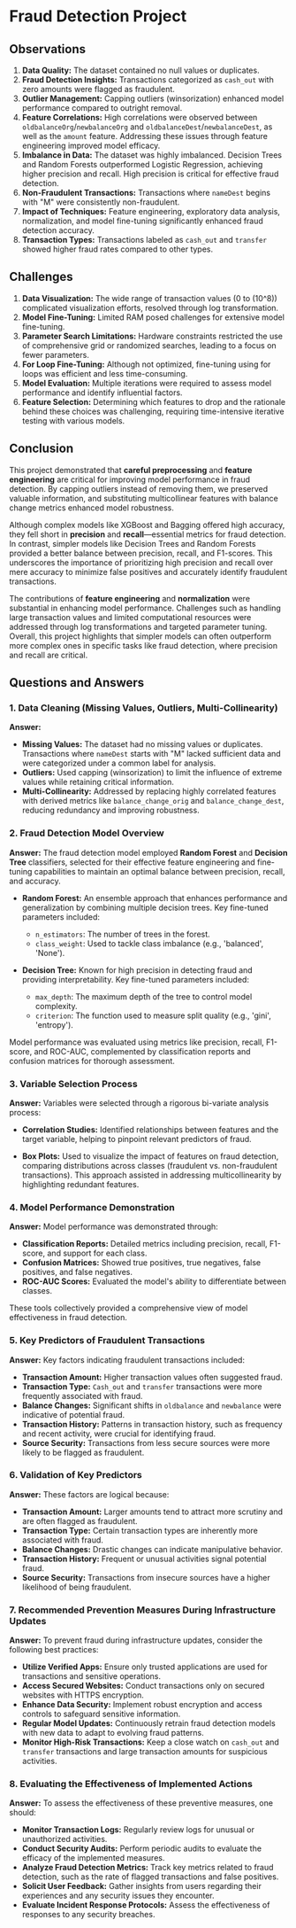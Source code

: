 # Fraud Detection Project

## Observations

1. **Data Quality:** The dataset contained no null values or duplicates.
2. **Fraud Detection Insights:** Transactions categorized as `cash_out` with zero amounts were flagged as fraudulent.
3. **Outlier Management:** Capping outliers (winsorization) enhanced model performance compared to outright removal.
4. **Feature Correlations:** High correlations were observed between `oldbalanceOrg`/`newbalanceOrg` and `oldbalanceDest`/`newbalanceDest`, as well as the `amount` feature. Addressing these issues through feature engineering improved model efficacy.
5. **Imbalance in Data:** The dataset was highly imbalanced. Decision Trees and Random Forests outperformed Logistic Regression, achieving higher precision and recall. High precision is critical for effective fraud detection.
6. **Non-Fraudulent Transactions:** Transactions where `nameDest` begins with "M" were consistently non-fraudulent.
7. **Impact of Techniques:** Feature engineering, exploratory data analysis, normalization, and model fine-tuning significantly enhanced fraud detection accuracy.
8. **Transaction Types:** Transactions labeled as `cash_out` and `transfer` showed higher fraud rates compared to other types.

## Challenges

1. **Data Visualization:** The wide range of transaction values (0 to \(10^8\)) complicated visualization efforts, resolved through log transformation.
2. **Model Fine-Tuning:** Limited RAM posed challenges for extensive model fine-tuning.
3. **Parameter Search Limitations:** Hardware constraints restricted the use of comprehensive grid or randomized searches, leading to a focus on fewer parameters.
4. **For Loop Fine-Tuning:** Although not optimized, fine-tuning using for loops was efficient and less time-consuming.
5. **Model Evaluation:** Multiple iterations were required to assess model performance and identify influential factors.
6. **Feature Selection:** Determining which features to drop and the rationale behind these choices was challenging, requiring time-intensive iterative testing with various models.

## Conclusion

This project demonstrated that **careful preprocessing** and **feature engineering** are critical for improving model performance in fraud detection. By capping outliers instead of removing them, we preserved valuable information, and substituting multicollinear features with balance change metrics enhanced model robustness.

Although complex models like XGBoost and Bagging offered high accuracy, they fell short in **precision** and **recall**—essential metrics for fraud detection. In contrast, simpler models like Decision Trees and Random Forests provided a better balance between precision, recall, and F1-scores. This underscores the importance of prioritizing high precision and recall over mere accuracy to minimize false positives and accurately identify fraudulent transactions.

The contributions of **feature engineering** and **normalization** were substantial in enhancing model performance. Challenges such as handling large transaction values and limited computational resources were addressed through log transformations and targeted parameter tuning. Overall, this project highlights that simpler models can often outperform more complex ones in specific tasks like fraud detection, where precision and recall are critical.

## Questions and Answers

### 1. Data Cleaning (Missing Values, Outliers, Multi-Collinearity)

**Answer:**
- **Missing Values:** The dataset had no missing values or duplicates. Transactions where `nameDest` starts with "M" lacked sufficient data and were categorized under a common label for analysis.
- **Outliers:** Used capping (winsorization) to limit the influence of extreme values while retaining critical information.
- **Multi-Collinearity:** Addressed by replacing highly correlated features with derived metrics like `balance_change_orig` and `balance_change_dest`, reducing redundancy and improving robustness.

### 2. Fraud Detection Model Overview

**Answer:** 
The fraud detection model employed **Random Forest** and **Decision Tree** classifiers, selected for their effective feature engineering and fine-tuning capabilities to maintain an optimal balance between precision, recall, and accuracy.

- **Random Forest:** An ensemble approach that enhances performance and generalization by combining multiple decision trees. Key fine-tuned parameters included:
  - `n_estimators`: The number of trees in the forest.
  - `class_weight`: Used to tackle class imbalance (e.g., 'balanced', 'None').

- **Decision Tree:** Known for high precision in detecting fraud and providing interpretability. Key fine-tuned parameters included:
  - `max_depth`: The maximum depth of the tree to control model complexity.
  - `criterion`: The function used to measure split quality (e.g., 'gini', 'entropy').

Model performance was evaluated using metrics like precision, recall, F1-score, and ROC-AUC, complemented by classification reports and confusion matrices for thorough assessment.

### 3. Variable Selection Process

**Answer:**
Variables were selected through a rigorous bi-variate analysis process:

- **Correlation Studies:** Identified relationships between features and the target variable, helping to pinpoint relevant predictors of fraud.
  
- **Box Plots:** Used to visualize the impact of features on fraud detection, comparing distributions across classes (fraudulent vs. non-fraudulent transactions). This approach assisted in addressing multicollinearity by highlighting redundant features.

### 4. Model Performance Demonstration

**Answer:**
Model performance was demonstrated through:

- **Classification Reports:** Detailed metrics including precision, recall, F1-score, and support for each class.
- **Confusion Matrices:** Showed true positives, true negatives, false positives, and false negatives.
- **ROC-AUC Scores:** Evaluated the model's ability to differentiate between classes.

These tools collectively provided a comprehensive view of model effectiveness in fraud detection.

### 5. Key Predictors of Fraudulent Transactions

**Answer:**
Key factors indicating fraudulent transactions included:

- **Transaction Amount:** Higher transaction values often suggested fraud.
- **Transaction Type:** `Cash_out` and `transfer` transactions were more frequently associated with fraud.
- **Balance Changes:** Significant shifts in `oldbalance` and `newbalance` were indicative of potential fraud.
- **Transaction History:** Patterns in transaction history, such as frequency and recent activity, were crucial for identifying fraud.
- **Source Security:** Transactions from less secure sources were more likely to be flagged as fraudulent.

### 6. Validation of Key Predictors

**Answer:**
These factors are logical because:
- **Transaction Amount:** Larger amounts tend to attract more scrutiny and are often flagged as fraudulent.
- **Transaction Type:** Certain transaction types are inherently more associated with fraud.
- **Balance Changes:** Drastic changes can indicate manipulative behavior.
- **Transaction History:** Frequent or unusual activities signal potential fraud.
- **Source Security:** Transactions from insecure sources have a higher likelihood of being fraudulent.

### 7. Recommended Prevention Measures During Infrastructure Updates

**Answer:**
To prevent fraud during infrastructure updates, consider the following best practices:

- **Utilize Verified Apps:** Ensure only trusted applications are used for transactions and sensitive operations.
- **Access Secured Websites:** Conduct transactions only on secured websites with HTTPS encryption.
- **Enhance Data Security:** Implement robust encryption and access controls to safeguard sensitive information.
- **Regular Model Updates:** Continuously retrain fraud detection models with new data to adapt to evolving fraud patterns.
- **Monitor High-Risk Transactions:** Keep a close watch on `cash_out` and `transfer` transactions and large transaction amounts for suspicious activities.

### 8. Evaluating the Effectiveness of Implemented Actions

**Answer:**
To assess the effectiveness of these preventive measures, one should:

- **Monitor Transaction Logs:** Regularly review logs for unusual or unauthorized activities.
- **Conduct Security Audits:** Perform periodic audits to evaluate the efficacy of the implemented measures.
- **Analyze Fraud Detection Metrics:** Track key metrics related to fraud detection, such as the rate of flagged transactions and false positives.
- **Solicit User Feedback:** Gather insights from users regarding their experiences and any security issues they encounter.
- **Evaluate Incident Response Protocols:** Assess the effectiveness of responses to any security breaches.
